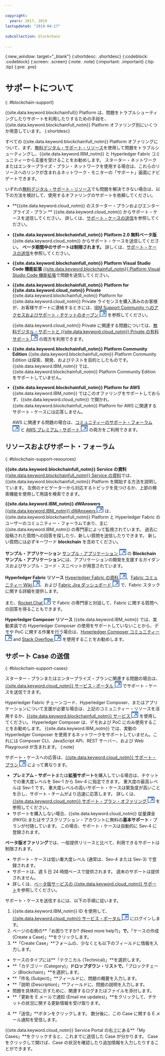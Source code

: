 ```yaml
---

copyright:
  years: 2017, 2019
lastupdated: "2019-04-17"

subcollection: blockchain

---
```


{:new_window: target="_blank"}
{:shortdesc: .shortdesc}
{:codeblock: .codeblock}
{:screen: .screen}
{:note: .note}
{:important: .important}
{:tip: .tip}
{:pre: .pre}

# サポートについて
{: #blockchain-support}

{{site.data.keyword.blockchainfull}} Platform は、問題をトラブルシューティングしたりサポートを利用したりするための手段を、{{site.data.keyword.blockchainfull_notm}} Platform オファリング別にいくつか用意しています。
{:shortdesc}

すべての {{site.data.keyword.blockchainfull_notm}} Platform オファリングについて、まず、[無料デジタル・サポート・リソース](/docs/services/blockchain/ibmblockchain_support.html#blockchain-support-resources)を使用して問題をトラブルシューティングし、{{site.data.keyword.IBM_notm}} と Hyperledger Fabric コミュニティーから支援を受けることをお勧めします。 スターター・ネットワークまたはエンタープライズ・プラン・ネットワークを使用する場合は、これらのリソースへのリンクが含まれるネットワーク・モニターの「サポート」画面にナビゲートできます。

いずれの[無料デジタル・サポート・リソース](/docs/services/blockchain/ibmblockchain_support.html#blockchain-support-resources)でも問題を解決できない場合は、以下の方法を検討して、使用するオファリングのサポートを依頼してください。
- **{{site.data.keyword.cloud_notm}} のスターター・プランおよびエンタープライズ・プラン **
  {{site.data.keyword.cloud_notm}} からサポート・ケースを送信してください。 詳しくは、[サポート・ケースの送信](/docs/services/blockchain/ibmblockchain_support.html#blockchain-support-cases)を参照してください。

- **{{site.data.keyword.blockchainfull_notm}} Platform 2.0 無料ベータ版**
  {{site.data.keyword.cloud_notm}} からサポート・ケースを送信してください。 **ベータ期間中のサポートは制限されます。** 詳しくは、[サポート・ケースの送信](/docs/services/blockchain/ibmblockchain_support.html#blockchain-support-cases)を参照してください。

- **{{site.data.keyword.blockchainfull_notm}} Platform Visual Studio Code 機能拡張**
     [{{site.data.keyword.blockchainfull_notm}} Platform Visual Studio Code 機能拡張](https://github.com/IBM-Blockchain/blockchain-vscode-extension/issues "{{site.data.keyword.blockchainfull_notm}} Platform Visual Studio Code extension")で問題を送信してください。

- **{{site.data.keyword.blockchainfull_notm}} Platform for {{site.data.keyword.cloud_notm}} Private**
  {{site.data.keyword.blockchainfull_notm}} Platform for {{site.data.keyword.cloud_notm}} Private ライセンスを購入済みのお客様が、お客様サポートに連絡するときには、[IBM Support Community へのアクセスおよびサポート・チケットのオープン ![外部リンク・アイコン](images/external_link.svg "外部リンク・アイコン")](http://www.ibm.com/support/docview.wss?uid=ibm10740041 "{{site.data.keyword.blockchainfull_notm}} Platformfor {{site.data.keyword.cloud_notm}} Private サポート") を参照してください。

  {{site.data.keyword.cloud_notm}} Private に関連する問題については、[無料デジタル・サポートと {{site.data.keyword.cloud_notm}} Private の有料サポート ![外部リンク・アイコン](images/external_link.svg "外部リンク・アイコン")](https://www.ibm.com/developerworks/community/blogs/fe25b4ef-ea6a-4d86-a629-6f87ccf4649e/entry/Learn_more_about_IBM_Cloud_Private_Support?lang=en_us "IBM Cloud Private サポート") の両方を利用できます。

- **{{site.data.keyword.blockchainfull_notm}} Platform Community Edition**
  {{site.data.keyword.blockchainfull_notm}} Platform Community Edition は探索、開発、およびテストを目的としたものです。 {{site.data.keyword.IBM_notm}} では、{{site.data.keyword.blockchainfull_notm}} Platform Community Edition をサポートしていません。

- **{{site.data.keyword.blockchainfull_notm}} Platform for AWS**
  {{site.data.keyword.IBM_notm}} ではこのオファリングをサポートしておらず、{{site.data.keyword.cloud_notm}} で開かれ、{{site.data.keyword.blockchainfull_notm}} Platform for AWS に関連するサポート・ケースには応答しません。

  AWS に関連する問題の場合は、[コミュニティーのサポート・フォーラム ![外部リンク・アイコン](images/external_link.svg "外部リンク・アイコン")](https://forums.aws.amazon.com/index.jspa "AWS コミュニティーのサポート・フォーラム") と [AWS プレミアム・サポート ![外部リンク・アイコン](images/external_link.svg "外部リンク・アイコン")](https://aws.amazon.com/premiumsupport/ "AWS プレミアム・サポート") の両方をご利用できます。

## リソースおよびサポート・フォーラム
{: #blockchain-support-resources}

**{{site.data.keyword.blockchainfull_notm}} Service の資料**
  [{{site.data.keyword.blockchainfull_notm}} Service の資料](/docs/services/blockchain/index.html#get-started-ibp)では、{{site.data.keyword.blockchainfull_notm}} Platform を開始する方法を説明しています。 左側のナビゲーターから対応するトピックを見つけるか、上部の検索機能を使用して用語を検索できます。

**{{site.data.keyword.IBM_notm}} dWAnswers**
[{{site.data.keyword.IBM_notm}} dWAnswers ![外部リンク・アイコン](images/external_link.svg "外部リンク・アイコン")](https://developer.ibm.com/answers/smartspace/blockchain/index.html "Blockchain 領域での質問と回答") は、{{site.data.keyword.blockchainfull_notm}} Platform と Hyperledger Fabric のユーザーのコミュニティー・フォーラムであり、主に {{site.data.keyword.IBM_notm}} の専門家によって監視されています。 過去に投稿された質問への回答を探したり、新しい質問を送信したりできます。 新しい質問には必ずキーワード **blockchain** を含めてください。

**サンプル・アプリケーション**
[サンプル・アプリケーション ![外部リンク・アイコン](images/external_link.svg "外部リンク・アイコン")](https://github.com/ibm-blockchain "IBM Blockchain サンプル・アプリケーション") の **Blockchain サンプル・アプリケーション**には、アプリケーションの開発を支援するガイダンスおよびサンプル・コード・スニペットが用意されています。

**Hyperledger Fabric リソース**
  [Hyperledger Fabric の資料 ![外部リンク・アイコン](images/external_link.svg "外部リンク・アイコン")](https://hyperledger-fabric.readthedocs.io/en/release-1.4/ "Hyperledger Fabric")、[Fabric コミュニティー Wiki ![外部リンク・アイコン](images/external_link.svg "外部リンク・アイコン")](https://wiki.hyperledger.org/display/fabric "Fabric コミュニティー Wiki")、および [Fabric Jira ダッシュボード ![外部リンク・アイコン](images/external_link.svg "外部リンク・アイコン")](https://jira.hyperledger.org/secure/Dashboard.jspa?selectPageId=10104 "Fabric Jira ダッシュボード") で、Fabric スタックに関する詳細を提供します。

  また、[Rocket.Chat ![外部リンク・アイコン](images/external_link.svg "外部リンク・アイコン")](https://chat.hyperledger.org/channel/fabric "Fabric Rocket.Chat チャネル") で Fabric の専門家と対話して、Fabric に関する質問への回答を得ることもできます。

**Hyperledger Composer リソース**
{{site.data.keyword.IBM_notm}} では、実動実装での Hyperledger Composer の使用をサポートしていないことから、デモや PoC に関する作業を行う場合は、[Hyperledger Composer コミュニティー![外部リンク・アイコン](images/external_link.svg "外部リンク・アイコン")](https://chat.hyperledger.org/channel/composer "Hyperledger Composer コミュニティー") and [Stack Overflow ![外部リンク・アイコン](images/external_link.svg "外部リンク・アイコン")](https://stackoverflow.com/questions/tagged/hyperledger-composer "[hyperleder-composer] のタグが付けられた Stack Overflow の質問") を使用することをお勧めします。

## サポート Case の送信
{: #blockchain-support-cases}

スターター・プランまたはエンタープライズ・プランに関連する問題の場合は、[{{site.data.keyword.cloud_notm}} サービス・ポータル ![外部リンク・アイコン](images/external_link.svg "外部リンク・アイコン")](https://cloud.ibm.com/unifiedsupport/supportcenter "サポート") でサポート・ケースを送信できます。

Hyperledger Fabric チェーンコード、Hyperledger Composer、またはアプリケーションについて支援が必要な場合は、上記のコミュニティー・リソースを活用するか、[{{site.data.keyword.blockchainfull_notm}} サービス ![外部リンク・アイコン](images/external_link.svg "外部リンク・アイコン")](https://www.ibm.com/blockchain/services "Blockchain 戦略を {{site.data.keyword.blockchainfull_notm}} サービスでビジネス上の結果に変える") を使用してください。 Hyperledger Composer は、デモおよび PoC にのみ使用することをお勧めします。 {{site.data.keyword.IBM_notm}} では、実動の Hyperledger Composer を使用するネットワークをサポートしていません。これには Composer CLI、JavaScript API、REST サーバー、および Web Playground が含まれます。
{:note}

サポート・ケースへの応答は、[{{site.data.keyword.cloud_notm}} サポート・プラン ![外部リンク・アイコン](images/external_link.svg "外部リンク・アイコン")](https://cloud.ibm.com/docs/get-support/index.html#support-plans "サポート・プラン") によって異なります。

- **プレミアム・サポート**または**拡張サポート**を購入している場合は、チケットでの重大度レベルを Sev-1 から Sev-4 に指定できます。 重大度の最高レベルは Sev-1 です。 重大度レベルの高いサポート・ケースは緊急度が高いことを示し、サポート・チームがより迅速に応答します。 詳しくは、[{{site.data.keyword.cloud_notm}} サポート・プラン・オファリング ![外部リンク・アイコン](images/external_link.svg "外部リンク・アイコン")](https://cloud.ibm.com/docs/get-support/index.html#support-plans "サポート・プラン") を参照してください。  
- サポートを購入しない場合、{{site.data.keyword.cloud_notm}} 従量課金 (PAYG) またはサブスクリプション・アカウントに無料の**基本サポート**・プランが付随しています。 この場合、サポート・ケースは自動的に Sev-4 に登録されます。

**ベータ版オファリング**では、一般提供リリースと比べて、利用できるサポートは制限されます。
- サポート・ケースは低い重大度レベル (通常は、Sev-4 または Sev-3) で登録されます。
- サポートは、週 5 日 24 時間ベースで提供されます。 週末のサポートは提供されません。
- 詳しくは、[ベータ版サービスの {{site.data.keyword.cloud_notm}} サポート](https://cloud.ibm.com/docs/get-support/servicessupport.html#support-different-services "{{site.data.keyword.IBM_notm}} ベータ版サービス")を参照してください。

サポート・ケースを送信するには、以下の手順に従います。

1. {{site.data.keyword.IBM_notm}} ID を使用して、[{{site.data.keyword.cloud_notm}} サービス・ポータル ![外部リンク・アイコン](images/external_link.svg "外部リンク・アイコン")](https://cloud.ibm.com/unifiedsupport/supportcenter "サポート") にログインします。
2. ページの右側の**「お困りですか? (Need more help?)」**で、**「ケースの作成 (Create a Case)」**をクリックします。
3. **「Create Case」**フォームの、少なくとも以下のフィールドに情報を入力します。
  - ケースのタイプには**「テクニカル (Technical)」**を選択します。
  - **「カテゴリー (Category)」**ドロップダウン・リストで、**「ブロックチェーン (Blockchain)」**を選択します。
  - **「件名 (Subject)」**フィールドに、問題の概要を入力します。
  - **「説明 (Description)」**フィールドに、問題の説明を入力します。
  - 問題を具体的に示すために、関連するログまたはファイルを添付します。
  - **「更新を E メールで通知 (Email me updates)」**をクリックして、チケットの状況に関する更新情報を受け取ります。
4. **「送信」**ボタンをクリックします。  数分後に、この Case に関する E メール通知を受信します。

{{site.data.keyword.cloud_notm}} Service Portal の右上にある**「My Cases」**をクリックすると、これまでに送信した Case が分かります。 Case をクリックして開けば、Case の状況を確認したり追加情報を入力したりすることができます。
